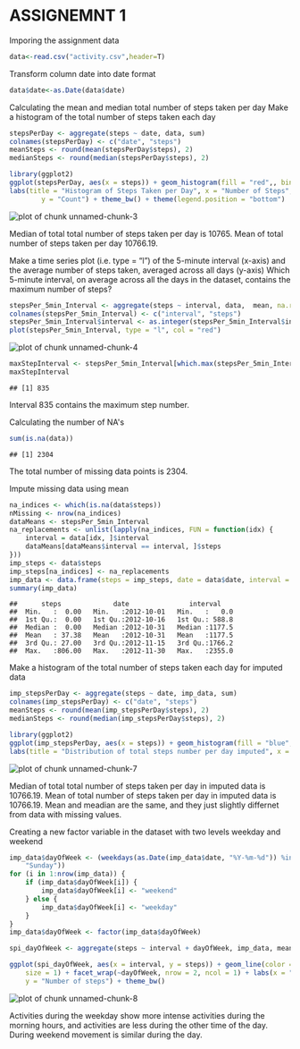 ASSIGNEMNT 1
========================================================

Imporing the assignment data


```r
data<-read.csv("activity.csv",header=T)
```

Transform column date into date format

```r
data$date<-as.Date(data$date)
```
Calculating the mean and median total number of steps taken per day
Make a histogram of the total number of steps taken each day



```r
stepsPerDay <- aggregate(steps ~ date, data, sum)
colnames(stepsPerDay) <- c("date", "steps")
meanSteps <- round(mean(stepsPerDay$steps), 2)
medianSteps <- round(median(stepsPerDay$steps), 2)

library(ggplot2)
ggplot(stepsPerDay, aes(x = steps)) + geom_histogram(fill = "red",, binwidth = 1300) + 
labs(title = "Histogram of Steps Taken per Day", x = "Number of Steps", 
        y = "Count") + theme_bw() + theme(legend.position = "bottom")
```

![plot of chunk unnamed-chunk-3](figure/unnamed-chunk-3-1.png) 

Median of total total number of steps taken per day is 10765.
Mean of total number of steps taken per day 10766.19.


Make a time series plot (i.e. type = “l”) of the 5-minute interval (x-axis) and the average number of steps taken, averaged across all days (y-axis)
Which 5-minute interval, on average across all the days in the dataset, contains the maximum number of steps?


```r
stepsPer_5min_Interval <- aggregate(steps ~ interval, data,  mean, na.rm = TRUE)
colnames(stepsPer_5min_Interval) <- c("interval", "steps")
stepsPer_5min_Interval$interval <- as.integer(stepsPer_5min_Interval$interval)
plot(stepsPer_5min_Interval, type = "l", col = "red")
```

![plot of chunk unnamed-chunk-4](figure/unnamed-chunk-4-1.png) 

```r
maxStepInterval <- stepsPer_5min_Interval[which.max(stepsPer_5min_Interval$steps), ]$interval
maxStepInterval
```

```
## [1] 835
```
Interval 835 contains the maximum step number. 

Calculating the number of NA's


```r
sum(is.na(data))
```

```
## [1] 2304
```
The total number of missing data points is 2304.

 
Impute missing data using mean

```r
na_indices <- which(is.na(data$steps))
nMissing <- nrow(na_indices)
dataMeans <- stepsPer_5min_Interval
na_replacements <- unlist(lapply(na_indices, FUN = function(idx) {
    interval = data[idx, ]$interval
    dataMeans[dataMeans$interval == interval, ]$steps
}))
imp_steps <- data$steps
imp_steps[na_indices] <- na_replacements
imp_data <- data.frame(steps = imp_steps, date = data$date, interval = data$interval)
summary(imp_data)
```

```
##      steps             date               interval     
##  Min.   :  0.00   Min.   :2012-10-01   Min.   :   0.0  
##  1st Qu.:  0.00   1st Qu.:2012-10-16   1st Qu.: 588.8  
##  Median :  0.00   Median :2012-10-31   Median :1177.5  
##  Mean   : 37.38   Mean   :2012-10-31   Mean   :1177.5  
##  3rd Qu.: 27.00   3rd Qu.:2012-11-15   3rd Qu.:1766.2  
##  Max.   :806.00   Max.   :2012-11-30   Max.   :2355.0
```

Make a histogram of the total number of steps taken each day for imputed data



```r
imp_stepsPerDay <- aggregate(steps ~ date, imp_data, sum)
colnames(imp_stepsPerDay) <- c("date", "steps")
meanSteps <- round(mean(imp_stepsPerDay$steps), 2)
medianSteps <- round(median(imp_stepsPerDay$steps), 2)

library(ggplot2)
ggplot(imp_stepsPerDay, aes(x = steps)) + geom_histogram(fill = "blue", binwidth = 1300) + 
labs(title = "Distribution of total steps number per day imputed", x = "Number of Steps", y = "Count") + theme_bw() + theme(legend.position = "bottom")
```

![plot of chunk unnamed-chunk-7](figure/unnamed-chunk-7-1.png) 

Median of total total number of steps taken per day in imputed data is 10766.19.
Mean of total number of steps taken per day in imputed data is 10766.19.
Mean and meadian are the same, and they just slightly differnet from data with missing values.  

Creating a new factor variable in the dataset with two levels weekday and weekend


```r
imp_data$dayOfWeek <- (weekdays(as.Date(imp_data$date, "%Y-%m-%d")) %in% c("Saturday", 
    "Sunday"))
for (i in 1:nrow(imp_data)) {
    if (imp_data$dayOfWeek[i]) {
        imp_data$dayOfWeek[i] <- "weekend"
    } else {
        imp_data$dayOfWeek[i] <- "weekday"
    }
}
imp_data$dayOfWeek <- factor(imp_data$dayOfWeek)

spi_dayOfWeek <- aggregate(steps ~ interval + dayOfWeek, imp_data, mean, na.rm = TRUE)

ggplot(spi_dayOfWeek, aes(x = interval, y = steps)) + geom_line(color = "red", 
    size = 1) + facet_wrap(~dayOfWeek, nrow = 2, ncol = 1) + labs(x = "Interval", 
    y = "Number of steps") + theme_bw()
```

![plot of chunk unnamed-chunk-8](figure/unnamed-chunk-8-1.png) 

Activities during the weekday show more intense activities during the morning hours, and activities are less during the other time of the day. During weekend movement is similar during the day. 
